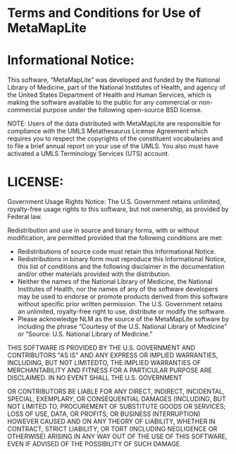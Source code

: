 # Terms and Conditions for Use of MetaMapLite

# Informational Notice:

This software, “MetaMapLite” was developed and funded by the National
Library of Medicine, part of the National Institutes of Health, and
agency of the United States Department of Health and Human Services,
which is making the software available to the public for any
commercial or non-commercial purpose under the following open-source
BSD license.

NOTE: Users of the data distributed with MetaMapLite are
responsible for compliance with the UMLS Metathesaurus License
Agreement which requires you to respect the copyrights of the
constituent vocabularies and to file a brief annual report on your use
of the UMLS. You also must have activated a UMLS Terminology Services
(UTS) account.

# LICENSE:

Government Usage Rights Notice: The U.S. Government retains unlimited,
royalty-free usage rights to this software, but not ownership, as
provided by Federal law.

Redistribution and use in source and binary forms, with or without
modification, are permitted provided that the following conditions are
met:

* Redistributions of source code must retain this Informational Notice. 
* Redistributions in binary form must reproduce this Informational
  Notice, this list of conditions and the following disclaimer in the
  documentation and/or other materials provided with the distribution.
* Neither the names of the National Library of Medicine, the National
  Institutes of Health, nor the names of any of the software
  developers may be used to endorse or promote products derived from
  this software without specific prior written permission.  The
  U.S. Government retains an unlimited, royalty-free right to use,
  distribute or modify the software.
* Please acknowledge NLM as the source of the MetaMapLite software by
  including the phrase “Courtesy of the U.S. National Library of
  Medicine” or “Source: U.S. National Library of Medicine.”


THIS SOFTWARE IS PROVIDED BY THE U.S. GOVERNMENT AND CONTRIBUTORS "AS
IS" AND ANY EXPRESS OR IMPLIED WARRANTIES, INCLUDING, BUT NOT
LIMITEDTO, THE IMPLIED WARRANTIES OF MERCHANTABILITY AND FITNESS FOR A
PARTICULAR PURPOSE ARE DISCLAIMED. IN NO EVENT SHALL THE
U.S. GOVERNMENT

OR CONTRIBUTORS BE LIABLE FOR ANY DIRECT, INDIRECT, INCIDENTAL,
SPECIAL, EXEMPLARY, OR CONSEQUENTIAL DAMAGES (INCLUDING, BUT NOT
LIMITED TO, PROCUREMENT OF SUBSTITUTE GOODS OR SERVICES; LOSS OF USE,
DATA, OR PROFITS; OR BUSINESS INTERRUPTION) HOWEVER CAUSED AND ON ANY
THEORY OF LIABILITY, WHETHER IN CONTRACT, STRICT LIABILITY, OR TORT
(INCLUDING NEGLIGENCE OR OTHERWISE) ARISING IN ANY WAY OUT OF THE USE
OF THIS SOFTWARE, EVEN IF ADVISED OF THE POSSIBILITY OF SUCH DAMAGE.
